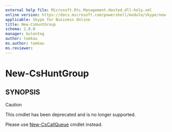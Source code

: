 ```yaml
---
external help file: Microsoft.Rtc.Management.Hosted.dll-help.xml
online version: https://docs.microsoft.com/powershell/module/skype/new-cshuntgroup
applicable: Skype for Business Online
title: New-CsHuntGroup
schema: 2.0.0
manager: bulenteg
author: tomkau
ms.author: tomkau
ms.reviewer:
---
```


# New-CsHuntGroup

## SYNOPSIS
> [!CAUTION]
> This cmdlet has been deprecated and is no longer supported.
> 
> Please use [New-CsCallQueue](New-CsCallQueue.md) cmdlet instead.
